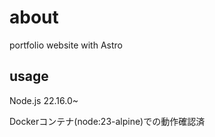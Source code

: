# about

portfolio website with Astro

## usage

Node.js 22.16.0~

Dockerコンテナ(node:23-alpine)での動作確認済
